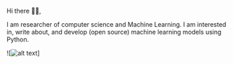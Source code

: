 Hi there 👋🏻,

I am researcher of computer science and Machine Learning. I am interested in, write about, and develop (open source) machine learning models using Python.


![![alt text](https://cdn.hackernoon.com/images/f2px36fy.gif)]
